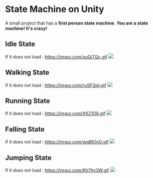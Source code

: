 # State Machine on Unity

A small project that has a **first person state machine**.
**You are a state machine! It's crazy!**

## Idle State
If it does not load : https://imgur.com/xuQiTQc.gif
![](https://imgur.com/xuQiTQc.gif)
## Walking State
If it does not load : https://imgur.com/ruSFQqI.gif
![](https://imgur.com/ruSFQqI.gif)
## Running State
If it does not load : https://imgur.com/ltXZ1O6.gif
![](https://imgur.com/ltXZ1O6.gif)
## Falling State
If it does not load : https://imgur.com/wqBlOnO.gif
![](https://imgur.com/wqBlOnO.gif)
## Jumping State
If it does not load : https://imgur.com/Kh7hy3W.gif
![](https://imgur.com/Kh7hy3W.gif)
